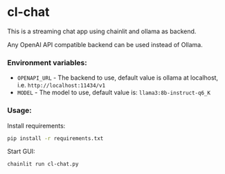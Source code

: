 # cl-chat

This is a streaming chat app using chainlit and ollama as backend. 

Any OpenAI API compatible backend can be used instead of Ollama.


### Environment variables:
* `OPENAPI_URL` - The backend to use, default value is ollama at localhost, i.e. `http://localhost:11434/v1`
* `MODEL` -  The model to use, default value is: `llama3:8b-instruct-q6_K`

### Usage:
Install requirements:
```bash
pip install -r requirements.txt
```

Start GUI:
```bash
chainlit run cl-chat.py
```